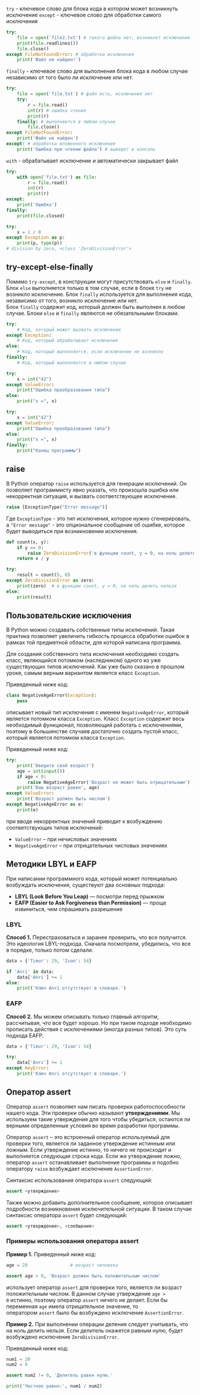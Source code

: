`try` - ключевое слово для блока кода в котором может возникнуть исключение
`except` - ключевое слово для обработки самого исключения

```python
try:
    file = open('file2.txt') # такого файла нет, возникнет исключение
    print(file.readlines())
    file.close()
except FileNotFoundError: # обработка исключения
    print('Файл не найден!')
```

`finally` - ключевое слово для выполнения блока кода в любом случае независимо от того было ли исключение или нет.

```python
try:
    file = open('file.txt') # файл есть, исключения нет
    try:
        r = file.read()
        int(r) # ошибка чтения
        print(r)
    finally: # выполняется в любом случае
        file.close()
except FileNotFoundError:
    print('Файл не найден')
except: # обработка вложенного исключения
    print('Ошибка при чтении файла') # выведет в консоль
```

`with` - обрабатывает исключение и автоматически закрывает файл

```python
try:
    with open('file.txt') as file:
        r = file.read()
        int(r)
        print(r)
except:
    print('Ошибка')
finally:
    print(file.closed)
```

```python
try:
    x = 1 / 0
except Exception as p:
    print(p, type(p))  
# division by zero, <class 'ZeroDivisionError'>
```

## try-except-else-finally

Помимо `try-except`, в конструкции могут присутствовать `else` и `finally`. Блок `else` выполняется только в том случае, если в блоке `try` не возникло исключение. Блок `finally` используется для выполнения кода, независимо от того, возникло исключение или нет. Блок `finally` содержит код, который должен быть выполнен в любом случае. Блоки `else` и `finally` являются не обязательными блоками.

```python
try:
    # Код, который может вызвать исключение
except Exception:
    # Код, который обрабатывает исключение
else:
    # Код, который выполняется, если исключение не возникло
finally:
    # Код, который выполняется в любом случае
```

```python
try:
    x = int("42")
except ValueError:
    print("Ошибка преобразования типа")
else:
    print("x =", x)
```

```python
try:
    x = int("42")
except ValueError:
    print("Ошибка преобразования типа")
else:
    print("x =", x)
finally:
    print("Конец программы")
```

## raise

В Python оператор `raise` используется для генерации исключений. Он позволяет программисту явно указать, что произошла ошибка или некорректная ситуация, и вызвать соответствующее исключение.

```python
raise [ExceptionType("Error message")]
```

Где `ExceptionType` - это тип исключения, которое нужно сгенерировать, а `"Error message"` - это опциональное сообщение об ошибке, которое будет выводиться при возникновении исключения.

```python
def count(x, y):
    if y == 0:
        raise ZeroDivisionError('в функции count, y = 0, на ноль делить нельзя')
    return x / y

try:
    result = count(5, 0)
except ZeroDivisionError as zero:
    print(zero)  # в функции count, y = 0, на ноль делить нельзя
else:
    print(result)
```

## Пользовательские исключения

В Python можно создавать собственные типы исключений. Такая практика позволяет увеличить гибкость процесса обработки ошибок в рамках той предметной области, для которой написана программа.

Для создания собственного типа исключения необходимо создать класс, являющийся потомком (наследником) одного из уже существующих типов исключений. Как уже было сказано в прошлом уроке, самым верным вариантом является класс `Exception`.

Приведенный ниже код:

```python
class NegativeAgeError(Exception):
    pass
```

описывает новый тип исключения с именем `NegativeAgeError`, который является потомком класса `Exception`. Класс `Exception` содержит весь необходимый функционал, позволяющий работать с исключениями, поэтому в большинстве случаев достаточно создать пустой класс, который является потомком класса `Exception`.

Приведенный ниже код:

```python
try:
    print('Введите свой возраст')
    age = int(input())
    if age < 0:
        raise NegativeAgeError('Возраст не может быть отрицательным')
    print('Ваш возраст равен', age)
except ValueError:
    print('Возраст должен быть числом')
except NegativeAgeError as e:
    print(e)
```

при вводе некорректных значений приводит к возбуждению соответствующих типов исключений:

- `ValueError` – при нечисловых значениях 
- `NegativeAgeError` – при отрицательных числовых значениях

## Методики LBYL и EAFP

При написании программного кода, который может потенциально возбуждать исключения, существуют два основных подхода:

- **LBYL (Look Before You Leap)** — посмотри перед прыжком
- **EAFP (Easier to Ask Forgiveness than Permission)** — проще извиниться, чем спрашивать разрешение

### LBYL
**Способ 1.** Перестраховаться и заранее проверить, что все получится. Это идеология LBYL-подхода. Сначала посмотрели, убедились, что все в порядке, только потом сделали.

```python
data = {'Timur': 29, 'Ivan': 54}

if 'Anri' in data:
    data['Anri'] += 1
else:
    print('Ключ Anri отсутствует в словаре.')
```

### EAFP

**Способ 2.** Мы можем описывать только главный алгоритм, рассчитывая, что все будет хорошо. Но при таком подходе необходимо прописать действия с исключениями (иногда разных типов). Это суть подхода EAFP.

```python
data = {'Timur': 29, 'Ivan': 54}

try:
    data['Anri'] += 1
except KeyError:
    print('Ключ Anri отсутствует в словаре.')
```

## Оператор assert

Оператор `assert` позволяет нам писать проверки работоспособности нашего кода. Эти проверки обычно называют **утверждениями**. Мы используем такие утверждения для того чтобы убедиться, остаются ли верными определенные условия во время разработки программы.

Оператор `assert` – это встроенный оператор используемый для проверки того, является ли заданное утверждение истинным или ложным. Если утверждение истинно, то ничего не происходит и выполняется следующая строка кода. Если же утверждение ложно, оператор `assert` останавливает выполнение программы и подобно оператору `raise` возбуждает исключение `AssertionError`.

Синтаксис использования оператора `assert` следующий:

```python
assert <утверждение>
```

Также можно добавить дополнительное сообщение, которое описывает подробности возникновения исключительной ситуации. В таком случае синтаксис оператора `assert` будет следующий:

```python
assert <утверждение>, <сообщение>
```

### Примеры использования оператора assert

**Пример 1.** Приведенный ниже код:

```python
age = 29                # возраст человека

assert age > 0, 'Возраст должен быть положительным числом'
```

использует оператор `assert` для проверки того, является ли возраст положительным числом. В данном случае утверждение `age > 0` истинно, поэтому оператор `assert` ничего не делает. Если бы переменная `age` имела отрицательное значение, то оператором `assert` было бы возбуждено исключение `AssertionError`.

**Пример 2.** При выполнении операции деления следует учитывать, что на ноль делить нельзя. Если делитель окажется равным нулю, будет возбуждено исключение `ZeroDivisionError`.

Приведенный ниже код:

```python
num1 = 20
num2 = 0

assert num2 != 0, 'Делитель равен нулю.'

print('Частное равно:', num1 / num2)
```